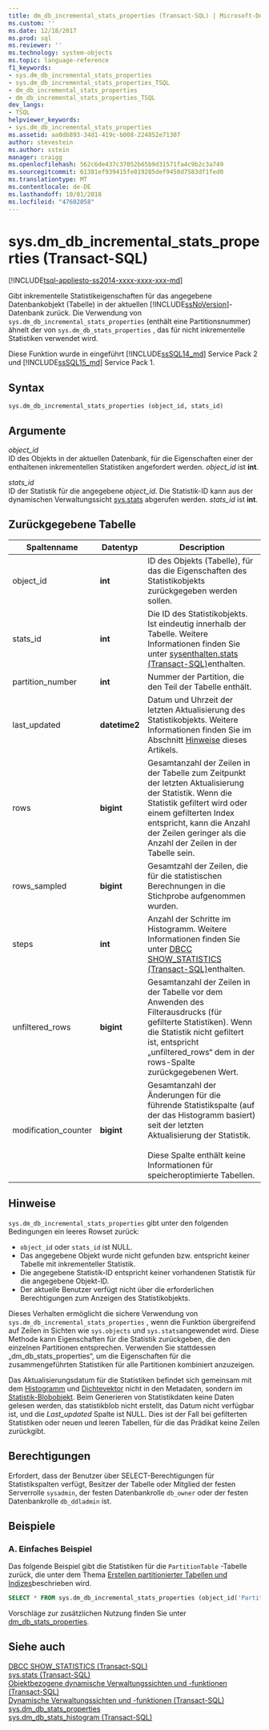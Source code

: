 ```yaml
---
title: dm_db_incremental_stats_properties (Transact-SQL) | Microsoft-Dokumentation
ms.custom: ''
ms.date: 12/18/2017
ms.prod: sql
ms.reviewer: ''
ms.technology: system-objects
ms.topic: language-reference
f1_keywords:
- sys.dm_db_incremental_stats_properties
- sys.dm_db_incremental_stats_properties_TSQL
- dm_db_incremental_stats_properties
- dm_db_incremental_stats_properties_TSQL
dev_langs:
- TSQL
helpviewer_keywords:
- sys.dm_db_incremental_stats_properties
ms.assetid: aa0db893-34d1-419c-b008-224852e71307
author: stevestein
ms.author: sstein
manager: craigg
ms.openlocfilehash: 562c6de437c37052b65b9d31571fa4c9b2c3a749
ms.sourcegitcommit: 61381ef939415fe019285def9450d7583df1fed0
ms.translationtype: MT
ms.contentlocale: de-DE
ms.lasthandoff: 10/01/2018
ms.locfileid: "47602058"
---
```

# <a name="sysdmdbincrementalstatsproperties-transact-sql"></a>sys.dm_db_incremental_stats_properties (Transact-SQL)
[!INCLUDE[tsql-appliesto-ss2014-xxxx-xxxx-xxx-md](../../includes/tsql-appliesto-ss2014-xxxx-xxxx-xxx-md.md)]

  Gibt inkrementelle Statistikeigenschaften für das angegebene Datenbankobjekt (Tabelle) in der aktuellen [!INCLUDE[ssNoVersion](../../includes/ssnoversion-md.md)]-Datenbank zurück. Die Verwendung von `sys.dm_db_incremental_stats_properties` (enthält eine Partitionsnummer) ähnelt der von `sys.dm_db_stats_properties` , das für nicht inkrementelle Statistiken verwendet wird. 
  
  Diese Funktion wurde in eingeführt [!INCLUDE[ssSQL14_md](../../includes/sssql14-md.md)] Service Pack 2 und [!INCLUDE[ssSQL15_md](../../includes/sssql15-md.md)] Service Pack 1.
  
## <a name="syntax"></a>Syntax  
  
```  
sys.dm_db_incremental_stats_properties (object_id, stats_id)  
```  
  
## <a name="arguments"></a>Argumente  
 *object_id*  
 ID des Objekts in der aktuellen Datenbank, für die Eigenschaften einer der enthaltenen inkrementellen Statistiken angefordert werden. *object_id* ist **int**.  
  
 *stats_id*  
 ID der Statistik für die angegebene *object_id*. Die Statistik-ID kann aus der dynamischen Verwaltungssicht [sys.stats](../../relational-databases/system-catalog-views/sys-stats-transact-sql.md) abgerufen werden. *stats_id* ist **int**.  
  
## <a name="table-returned"></a>Zurückgegebene Tabelle  
  
|Spaltenname|Datentyp|Description|  
|-----------------|---------------|-----------------|  
|object_id|**int**|ID des Objekts (Tabelle), für das die Eigenschaften des Statistikobjekts zurückgegeben werden sollen.|  
|stats_id|**int**|Die ID des Statistikobjekts. Ist eindeutig innerhalb der Tabelle. Weitere Informationen finden Sie unter [sysenthalten.stats &#40;Transact-SQL&#41;](../../relational-databases/system-catalog-views/sys-stats-transact-sql.md)enthalten.|
|partition_number|**int**|Nummer der Partition, die den Teil der Tabelle enthält.|  
|last_updated|**datetime2**|Datum und Uhrzeit der letzten Aktualisierung des Statistikobjekts. Weitere Informationen finden Sie im Abschnitt [Hinweise](#Remarks) dieses Artikels.|  
|rows|**bigint**|Gesamtanzahl der Zeilen in der Tabelle zum Zeitpunkt der letzten Aktualisierung der Statistik. Wenn die Statistik gefiltert wird oder einem gefilterten Index entspricht, kann die Anzahl der Zeilen geringer als die Anzahl der Zeilen in der Tabelle sein.|  
|rows_sampled|**bigint**|Gesamtzahl der Zeilen, die für die statistischen Berechnungen in die Stichprobe aufgenommen wurden.|  
|steps|**int**|Anzahl der Schritte im Histogramm. Weitere Informationen finden Sie unter [DBCC SHOW_STATISTICS &#40;Transact-SQL&#41;](../../t-sql/database-console-commands/dbcc-show-statistics-transact-sql.md)enthalten.|  
|unfiltered_rows|**bigint**|Gesamtanzahl der Zeilen in der Tabelle vor dem Anwenden des Filterausdrucks (für gefilterte Statistiken). Wenn die Statistik nicht gefiltert ist, entspricht „unfiltered_rows“ dem in der rows-Spalte zurückgegebenen Wert.|  
|modification_counter|**bigint**|Gesamtanzahl der Änderungen für die führende Statistikspalte (auf der das Histogramm basiert) seit der letzten Aktualisierung der Statistik.<br /><br /> Diese Spalte enthält keine Informationen für speicheroptimierte Tabellen.|  
  
## <a name="Remarks"></a> Hinweise  
 `sys.dm_db_incremental_stats_properties` gibt unter den folgenden Bedingungen ein leeres Rowset zurück:  
  
-   `object_id` oder `stats_id` ist NULL.   
-   Das angegebene Objekt wurde nicht gefunden bzw. entspricht keiner Tabelle mit inkrementeller Statistik.  
-   Die angegebene Statistik-ID entspricht keiner vorhandenen Statistik für die angegebene Objekt-ID.  
-   Der aktuelle Benutzer verfügt nicht über die erforderlichen Berechtigungen zum Anzeigen des Statistikobjekts.
 
 Dieses Verhalten ermöglicht die sichere Verwendung von `sys.dm_db_incremental_stats_properties` , wenn die Funktion übergreifend auf Zeilen in Sichten wie `sys.objects` und `sys.stats`angewendet wird. Diese Methode kann Eigenschaften für die Statistik zurückgeben, die den einzelnen Partitionen entsprechen. Verwenden Sie stattdessen „dm_db_stats_properties“, um die Eigenschaften für die zusammengeführten Statistiken für alle Partitionen kombiniert anzuzeigen. 

Das Aktualisierungsdatum für die Statistiken befindet sich gemeinsam mit dem [Histogramm](../../relational-databases/statistics/statistics.md#histogram) und [Dichtevektor](../../relational-databases/statistics/statistics.md#density) nicht in den Metadaten, sondern im [Statistik-Blobobjekt](../../relational-databases/statistics/statistics.md#DefinitionQOStatistics). Beim Generieren von Statistikdaten keine Daten gelesen werden, das statistikblob nicht erstellt, das Datum nicht verfügbar ist, und die *Last_updated* Spalte ist NULL. Dies ist der Fall bei gefilterten Statistiken oder neuen und leeren Tabellen, für die das Prädikat keine Zeilen zurückgibt.

## <a name="permissions"></a>Berechtigungen  
 Erfordert, dass der Benutzer über SELECT-Berechtigungen für Statistikspalten verfügt, Besitzer der Tabelle oder Mitglied der festen Serverrolle `sysadmin`, der festen Datenbankrolle `db_owner` oder der festen Datenbankrolle `db_ddladmin` ist.  
  
## <a name="examples"></a>Beispiele  

### <a name="a-simple-example"></a>A. Einfaches Beispiel
Das folgende Beispiel gibt die Statistiken für die `PartitionTable` -Tabelle zurück, die unter dem Thema [Erstellen partitionierter Tabellen und Indizes](../../relational-databases/partitions/create-partitioned-tables-and-indexes.md)beschrieben wird.

```sql
SELECT * FROM sys.dm_db_incremental_stats_properties (object_id('PartitionTable'), 1);
``` 

Vorschläge zur zusätzlichen Nutzung finden Sie unter  [dm_db_stats_properties](../../relational-databases/system-dynamic-management-views/sys-dm-db-stats-properties-transact-sql.md).
  
## <a name="see-also"></a>Siehe auch  
 [DBCC SHOW_STATISTICS &#40;Transact-SQL&#41;](../../t-sql/database-console-commands/dbcc-show-statistics-transact-sql.md)   
 [sys.stats &#40;Transact-SQL&#41;](../../relational-databases/system-catalog-views/sys-stats-transact-sql.md)   
 [Objektbezogene dynamische Verwaltungssichten und -funktionen &#40;Transact-SQL&#41;](../../relational-databases/system-dynamic-management-views/object-related-dynamic-management-views-and-functions-transact-sql.md)   
 [Dynamische Verwaltungssichten und -funktionen &#40;Transact-SQL&#41;](~/relational-databases/system-dynamic-management-views/system-dynamic-management-views.md)  
 [sys.dm_db_stats_properties](../../relational-databases/system-dynamic-management-views/sys-dm-db-stats-properties-transact-sql.md)   
 [sys.dm_db_stats_histogram (Transact-SQL)](../../relational-databases/system-dynamic-management-views/sys-dm-db-stats-histogram-transact-sql.md) 
